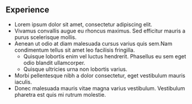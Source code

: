 ## Experience

 + Lorem ipsum dolor sit amet, consectetur adipiscing elit.
 + Vivamus convallis augue eu rhoncus maximus. Sed efficitur mauris a purus scelerisque mollis.
 + Aenean ut odio at diam malesuada cursus varius quis sem.Nam condimentum tellus sit amet leo facilisis fringilla.
    + Quisque lobortis enim vel luctus hendrerit. Phasellus eu sem eget odio blandit ullamcorper.
    + Quisque ultricies urna non lobortis varius.
 + Morbi pellentesque nibh a dolor consectetur, eget vestibulum mauris iaculis.
 + Donec malesuada mauris vitae magna varius vestibulum. Vestibulum pharetra est quis mi rutrum molestie.
